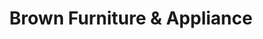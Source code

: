---
title: "Brown Furniture & Appliance"
url: /west-plains/brown-furniture-and-appliance/
shop: furniture
---